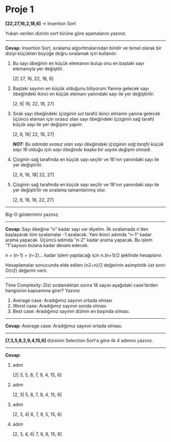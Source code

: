 # Proje 1
**[22,27,16,2,18,6]** -> Insertion Sort

Yukarı verilen dizinin sort türüne göre aşamalarını yazınız.

--------------------------------
**Cevap:** Insertion Sort, sıralama algoritmalarından biridir ve temel olarak bir diziyi küçükten büyüğe doğru sıralamak için kullanılır. 
1. Bu sayı öbeğinin en küçük elemanını bulup onu en baştaki sayı elemanıyla yer değiştilir.

    [2| 27, 16, 22, 18, 6]

2. Baştaki sayının en küçük olduğunu biliyorum.Yanına gelecek sayı öbeğindeki ikinci en küçük elemanı yanındaki sayı ile yer değiştirilir.
  
   [2, 6| 16, 22, 18, 27]

3. Sıralı sayı öbeğindeki (çizginin sol tarafı) ikinci elmanın yanına gelecek üçüncü elaman için sırasız olan sayı öbeğindeki (çizginin sağ tarafı) küçük sayı ile yer değişimi yapılır.

    [2, 6, 16| 22, 18, 27]

    ***NOT:*** *Bu adımda sırasız olan sayı öbeğindeki (çizginin sağ tarafı) küçük sayı 16 olduğu için sayı öbeğinde başka bir sayıla değişim olmadı.*

4.  Çizginin sağ tarafında en küçük sayı seçilir ve 16'nın yanındaki sayı ile yer değiştirilir.

    [2, 6, 16, 18| 22, 27]

5. Çizginin sağ tarafında en küçük sayı seçilir ve 18'nın yanındaki sayı ile yer değiştirilir ve sıralama tamamlanmış olur.

    [2, 6, 16, 18, 22, 27]

-------------------------

Big-O gösterimini yazınız.

--------------------------
**Cevap:** Sayı öbeğine "n" kadar sayı var diyelim. İlk sıralamada n'den başlayarak tüm sıralamalar -1 azalacak. Yani ikinci adımda "n-1" kadar arama yapacak. Üçüncü adımda "n-2" kadar arama yapacak. Bu işlem "1"sayısını bulana kadar devam edecek. 

n + (n-1) + (n-2)... kadar işlem yapılacağı için n.(n+1)/2 şeklinde hesaplanır.

Hesaplamalar sonucunda elde edilen (n2+n)/2 değerinin asimptotik üst sınırı O(n2) değerini verir.

---------------------------

Time Complexity: Dizi sıralandıktan sonra 18 sayısı aşağıdaki case'lerden hangisinin kapsamına girer? Yazınız

1. Average case: Aradığımız sayının ortada olması
2. Worst case: Aradığımız sayının sonda olması
3. Best case: Aradığımız sayının dizinin en başında olması.

----------------
**Cevap:** Average case: Aradığımız sayının ortada olması.

----------------------

**[7,3,5,8,2,9,4,15,6]** dizisinin Selection Sort'a göre ilk 4 adımını yazınız.

-----------------------
**Cevap:**

1. adım
    
    [2| 3, 5, 8, 7, 9, 4, 15, 6]

2. adım

    [2, 3| 5, 8, 7, 9, 4, 15, 6]

3. adım

    [2, 3, 4| 8, 7, 9, 5, 15, 6]

4. adım

    [2, 3, 4, 6| 7, 9, 8, 15, 6]
